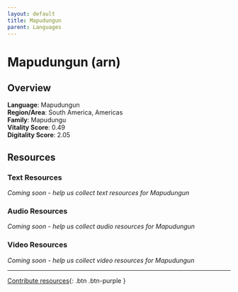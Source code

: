 ```yaml
---
layout: default
title: Mapudungun
parent: Languages
---
```


# Mapudungun (arn)

## Overview

**Language**: Mapudungun  
**Region/Area**: South America, Americas  
**Family**: Mapudungu  
**Vitality Score**: 0.49  
**Digitality Score**: 2.05  

## Resources

### Text Resources
*Coming soon - help us collect text resources for Mapudungun*

### Audio Resources
*Coming soon - help us collect audio resources for Mapudungun*

### Video Resources
*Coming soon - help us collect video resources for Mapudungun*

---

[Contribute resources](https://fairtrain.github.io/){: .btn .btn-purple }
